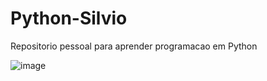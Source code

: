 # Python-Silvio

Repositorio pessoal para aprender programacao em Python

![image](https://github.com/Silvio-Darc/Python-Silvio/assets/71102682/2387126a-c306-4062-a45b-77d9305bbbf0)
